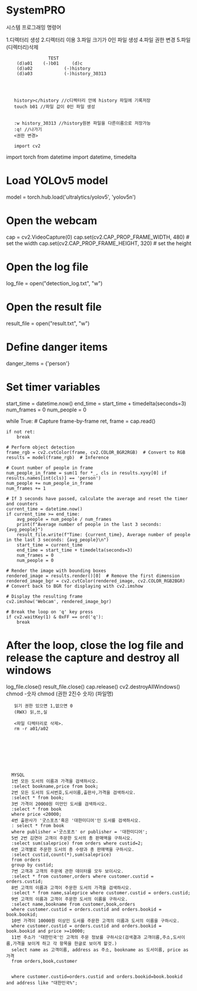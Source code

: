 # SystemPRO
시스템 프로그래밍 명령어

1.디렉터리 생성
2.디렉터리 이용
3.파일 크기가 0인 파일 생성
4.파일 권한 변경
5.파일(디렉터리)삭제


                    TEST
        (d)a01    (-)b01     (d)c
        (d)a02            (-)history
        (d)a03            (-)history_30313
       

                 
                 
       history>c/history //c디렉터리 안에 history 파일에 기록저장
       touch b01 //파일 값이 0인 파일 생성
       
       
       :w history_30313 //history원본 파일을 다른이름으로 저장가능
       :q! //나가기
       <권한 변경>
       
       import cv2
import torch
from datetime import datetime, timedelta

# Load YOLOv5 model
model = torch.hub.load('ultralytics/yolov5', 'yolov5n')

# Open the webcam
cap = cv2.VideoCapture(0)
cap.set(cv2.CAP_PROP_FRAME_WIDTH, 480)  # set the width
cap.set(cv2.CAP_PROP_FRAME_HEIGHT, 320)  # set the height

# Open the log file
log_file = open("detection_log.txt", "w")

# Open the result file
result_file = open("result.txt", "w")

# Define danger items
danger_items = {'person'}

# Set timer variables
start_time = datetime.now()
end_time = start_time + timedelta(seconds=3)
num_frames = 0
num_people = 0

while True:
    # Capture frame-by-frame
    ret, frame = cap.read()

    if not ret:
        break

    # Perform object detection
    frame_rgb = cv2.cvtColor(frame, cv2.COLOR_BGR2RGB)  # Convert to RGB
    results = model(frame_rgb)  # Inference

    # Count number of people in frame
    num_people_in_frame = sum(1 for *_, cls in results.xyxy[0] if results.names[int(cls)] == 'person')
    num_people += num_people_in_frame
    num_frames += 1

    # If 3 seconds have passed, calculate the average and reset the timer and counters
    current_time = datetime.now()
    if current_time >= end_time:
        avg_people = num_people / num_frames
        print(f"Average number of people in the last 3 seconds: {avg_people}")
        result_file.write(f"Time: {current_time}, Average number of people in the last 3 seconds: {avg_people}\n")
        start_time = current_time
        end_time = start_time + timedelta(seconds=3)
        num_frames = 0
        num_people = 0

    # Render the image with bounding boxes
    rendered_image = results.render()[0]  # Remove the first dimension
    rendered_image_bgr = cv2.cvtColor(rendered_image, cv2.COLOR_RGB2BGR)  # Convert back to BGR for displaying with cv2.imshow

    # Display the resulting frame
    cv2.imshow('Webcam', rendered_image_bgr)

    # Break the loop on 'q' key press
    if cv2.waitKey(1) & 0xFF == ord('q'):
        break

# After the loop, close the log file and release the capture and destroy all windows
log_file.close()
result_file.close()
cap.release()
cv2.destroyAllWindows()
       chmod -숫자 chmod (권한 2진수 숫자) (파일명)
            
       읽기 권한 있으면 1,없으면 0
       (RWX) 읽,쓰,실
       
       <파일 디렉터리로 삭제>.
       rm -r a01/a02
       
       
       
       
       
       
       
      
      MYSQL
      1번 모든 도서의 이름과 가격을 검색하시오.
      :select bookname,price from book;
      2번 모든 도서의 도서번호,도서이름,출판사,가격을 검색하시오.
      :select * from book;
      3번 가격이 20000원 미만인 도서를 검색하시오.
      :select * from book
      where price <20000;
      4번 출판사가 '굿스포츠'혹은 '대한미디어'인 도서를 검색하시오.
      : select * from book 
      where publisher ='굿스포츠' or publisher = '대한미디어';
      5번 2번 김연아 고객이 주문한 도서의 총 판매액을 구하시오.
      :select sum(saleprice) from orders where custid=2;
      6번 고객별로 주문한 도서의 총 수량과 총 판매액을 구하시오.
      :select custid,count(*),sum(saleprice)
      from orders
      group by custid;
      7번 고객과 고객의 주문에 관한 데이터를 모두 보이시오.
      :select * from customer,orders where customer.custid = orders.custid; 
      8번 고객의 이름과 고객이 주문한 도서의 가격을 검색하시오.
      :select * from name,saleprice where customer.custid = orders.custid; 
      9번 고객의 이름과 고객이 주문한 도서의 이름을 구하시오.
      :select name,bookname from customer,book,orders
      where customer.custid = orders.custid and orders.bookid = book.bookid;
      10번 가격이 10000원 이상인 도서를 주문한 고객의 이름과 도서의 이름을 구하시오.
      where customer.custid = orders.custid and orders.bookid = book.bookid and price >=10000;
      11번 주소가 '대한민국'인 고객의 주문 정보를 구하시오(검색결과 고객이름,주소,도서이름,가격을 보이게 하고 각 항목을 한글로 보이게 할것.)
      select name as 고객이름, address as 주소, bookname as 도서이름, price as 가격 
      from orders,book,customer
      
      
      where customer.custid=orders.custid and orders.bookid=book.bookid and address like "대한민국%";
